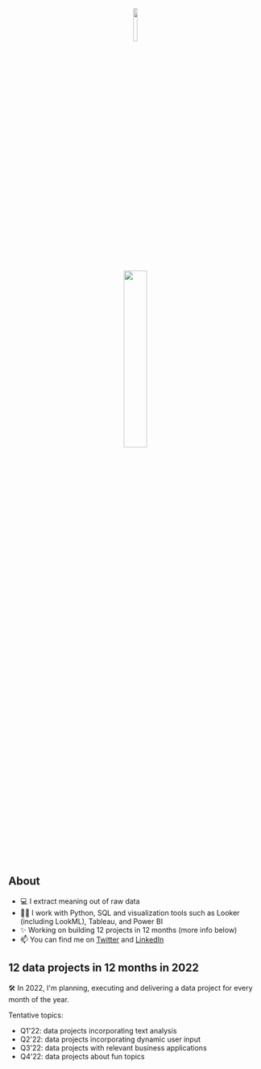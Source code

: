 <p align="center" width="100%">
    <img width="13%" src="https://i.imgur.com/UBpes1n.gif">
</p>
<p align="center" width="100%">
    <img width="30%" src="https://readme-typing-svg.herokuapp.com?color=%23000000&size=48&vCenter=true&multiline=true&width=500&height=80&lines=Hello%2C+I'm+Vianny)](https://git.io/typing-svg">
</p>

## About 
- 💻 I extract meaning out of raw data
- 💪🏽  I work with Python, SQL and visualization tools such as Looker (including LookML), Tableau, and Power BI 
- ✨ Working on building 12 projects in 12 months (more info below)  
- 📫 You can find me on [Twitter](https://twitter.com/vclugo) and [LinkedIn](https://www.linkedin.com/in/viannyl/)

## 12 data projects in 12 months in 2022

🛠 In 2022, I'm planning, executing and delivering a data project for every month of the year. 

Tentative topics:
- Q1'22: data projects incorporating text analysis
- Q2'22: data projects incorporating dynamic user input
- Q3'22: data projects with relevant business applications
- Q4'22: data projects about fun topics 


<!---
vclugoar/vclugoar is a ✨ special ✨ repository because its `README.md` (this file) appears on your GitHub profile.
You can click the Preview link to take a look at your changes.
--->
